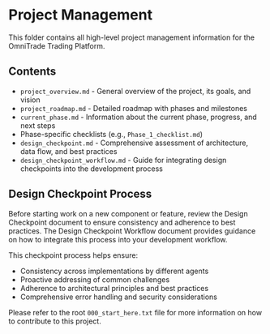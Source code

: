 # Project Management

This folder contains all high-level project management information for the OmniTrade Trading Platform.

## Contents

- `project_overview.md` - General overview of the project, its goals, and vision
- `project_roadmap.md` - Detailed roadmap with phases and milestones
- `current_phase.md` - Information about the current phase, progress, and next steps
- Phase-specific checklists (e.g., `Phase_1_checklist.md`)
- `design_checkpoint.md` - Comprehensive assessment of architecture, data flow, and best practices
- `design_checkpoint_workflow.md` - Guide for integrating design checkpoints into the development process

## Design Checkpoint Process

Before starting work on a new component or feature, review the Design Checkpoint document to ensure consistency and adherence to best practices. The Design Checkpoint Workflow document provides guidance on how to integrate this process into your development workflow.

This checkpoint process helps ensure:

- Consistency across implementations by different agents
- Proactive addressing of common challenges
- Adherence to architectural principles and best practices
- Comprehensive error handling and security considerations

Please refer to the root `000_start_here.txt` file for more information on how to contribute to this project.
